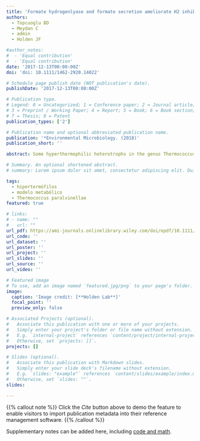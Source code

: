 ```yaml
---
title: 'Formate hydrogenlyase and formate secretion ameliorate H2 inhibition in the hyperthermophilic archaeon Thermococcus paralvinellae'
authors: 
  - Topcuoglu BD
  - Meydan C
  - admin
  - Holden JF

#author_notes:
#  - 'Equal contribution'
#  - 'Equal contribution'
date: '2017-12-13T00:00:00Z'
doi: 'doi: 10.1111/1462-2920.14022'

# Schedule page publish date (NOT publication's date).
publishDate: '2017-12-13T00:00:00Z'

# Publication type.
# Legend: 0 = Uncategorized; 1 = Conference paper; 2 = Journal article;
# 3 = Preprint / Working Paper; 4 = Report; 5 = Book; 6 = Book section;
# 7 = Thesis; 8 = Patent
publication_types: ['2']

# Publication name and optional abbreviated publication name.
publication: '*Environmental Microbiology. (2018)'
publication_short: ''

abstract: Some hyperthermophilic heterotrophs in the genus Thermococcus produce H2 in the absence of S° and have up to seven hydrogenases, but their combined physiological roles are unclear. Here, we show which hydrogenases in Thermococcus paralvinellae are affected by added H2 during growth without S°. Growth rates and steady-state cell concentrations decreased while formate production rates increased when T. paralvinallae was grown in a chemostat with 65 µM of added H2(aq). Differential gene expression analysis using RNA-Seq showed consistent expression of six hydrogenase operons with and without added H2. In contrast, expression of the formate hydrogenlyase 1 (fhl1) operon increased with added H2. Flux balance analysis showed H2 oxidation and formate production using FHL became an alternate route for electron disposal during H2 inhibition with a concomitant increase in growth rate relative to cells without FHL. T. paralvinellae also grew on formate with an increase in H2 production rate relative to growth on maltose or tryptone. Growth on formate increased fhl1 expression but decreased expression of all other hydrogenases. Therefore, Thermococcus that possess fhl1 have a competitive advantage over other Thermococcus species in hot subsurface environments where organic substrates are present, S° is absent and slow H2 efflux causes growth inhibition.

# Summary. An optional shortened abstract.
# summary: Lorem ipsum dolor sit amet, consectetur adipiscing elit. Duis posuere tellus ac convallis placerat. Proin tincidunt magna sed ex sollicitudin condimentum.

tags:
  - hipertermófilos 
  - modelo metabólico
  - Thermococcus paralvinellae
featured: true

# links:
# - name: ""
#   url: ""
url_pdf: https://ami-journals.onlinelibrary.wiley.com/doi/epdf/10.1111/1462-2920.14022
url_code: ''
url_dataset: ''
url_poster: ''
url_project: ''
url_slides: ''
url_source: ''
url_video: ''

# Featured image
# To use, add an image named `featured.jpg/png` to your page's folder.
image:
  caption: 'Image credit: [**Holden Lab**]'
  focal_point: ''
  preview_only: false

# Associated Projects (optional).
#   Associate this publication with one or more of your projects.
#   Simply enter your project's folder or file name without extension.
#   E.g. `internal-project` references `content/project/internal-project/index.md`.
#   Otherwise, set `projects: []`.
projects: []

# Slides (optional).
#   Associate this publication with Markdown slides.
#   Simply enter your slide deck's filename without extension.
#   E.g. `slides: "example"` references `content/slides/example/index.md`.
#   Otherwise, set `slides: ""`.
slides:

---
```


{{% callout note %}}
Click the _Cite_ button above to demo the feature to enable visitors to import publication metadata into their reference management software.
{{% /callout %}}

Supplementary notes can be added here, including [code and math](https://wowchemy.com/docs/content/writing-markdown-latex/).

